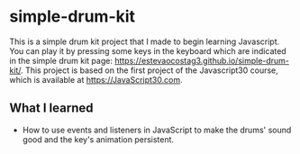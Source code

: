 # simple-drum-kit
This is a simple drum kit project that I made to begin learning Javascript. You can play it by pressing some keys in the keyboard which are indicated in the simple drum kit page: https://estevaocostag3.github.io/simple-drum-kit/.
This project is based on the first project of the Javascript30 course, which is available at https://JavaScript30.com.

## What I learned
- How to use events and listeners in JavaScript to make the drums' sound good and the key's animation persistent.
